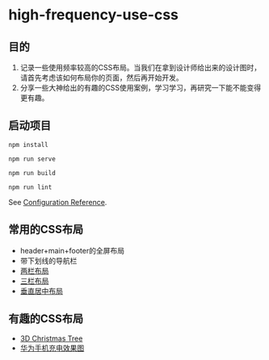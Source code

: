 # high-frequency-use-css

## 目的

1. 记录一些使用频率较高的CSS布局。当我们在拿到设计师给出来的设计图时，请首先考虑该如何布局你的页面，然后再开始开发。
2. 分享一些大神给出的有趣的CSS使用案例，学习学习，再研究一下能不能变得更有趣。

## 启动项目
```
npm install

npm run serve

npm run build

npm run lint
```
See [Configuration Reference](https://cli.vuejs.org/config/).

## 常用的CSS布局

- header+main+footer的全屏布局
- 带下划线的导航栏
- [两栏布局](https://github.com/JCHappytime/High-Frequency-and-Interesting-CSS/issues/7)
- [三栏布局](https://github.com/JCHappytime/High-Frequency-and-Interesting-CSS/issues/8)
- [垂直居中布局]()

## 有趣的CSS布局

- [3D Christmas Tree](https://github.com/JCHappytime/High-Frequency-and-Interesting-CSS/issues/3)
- [华为手机充电效果图](https://github.com/JCHappytime/High-Frequency-and-Interesting-CSS/issues/6)
